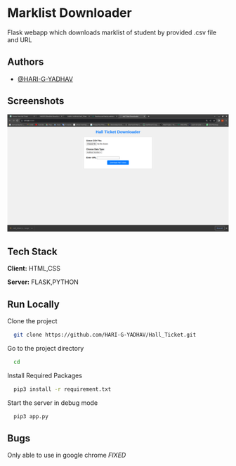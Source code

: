 
# Marklist Downloader 

Flask webapp which downloads marklist of student by provided .csv file and URL


## Authors

- [@HARI-G-YADHAV](https://www.github.com/HARI-G-YADHAV)



## Screenshots

![App Screenshot](./Screenshot.png)


## Tech Stack

**Client:** HTML,CSS

**Server:** FLASK,PYTHON


## Run Locally

Clone the project

```bash
  git clone https://github.com/HARI-G-YADHAV/Hall_Ticket.git
```

Go to the project directory

```bash
  cd 
```

Install Required Packages 

```bash
  pip3 install -r requirement.txt
```

Start the server in debug mode

```bash
  pip3 app.py

```


## Bugs
Only able to use in google chrome *FIXED*

